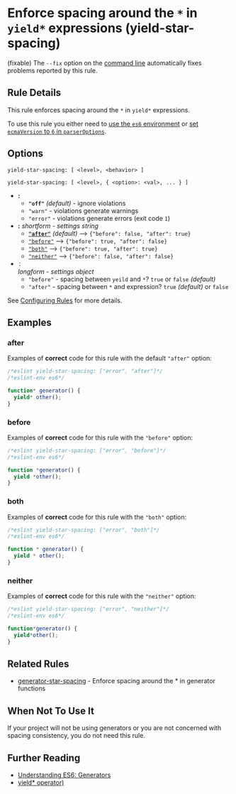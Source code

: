 # Enforce spacing around the `*` in `yield*` expressions (yield-star-spacing)

(fixable) The `--fix` option on the [command line](../user-guide/command-line-interface#fix) automatically fixes problems reported by this rule.

## Rule Details

This rule enforces spacing around the `*` in `yield*` expressions.

To use this rule you either need to [use the `es6` environment](../user-guide/configuring.md#specifying-environments) or
[set `ecmaVersion` to `6` in `parserOptions`](../user-guide/configuring.md#specifying-parser-options).

## Options

```
yield-star-spacing: [ <level>, <behavior> ]

yield-star-spacing: [ <level>, { <option>: <val>, ... } ]
```

* __<level>:__
    * **`"off"`** _(default)_ - ignore violations
    * `"warn"` - violations generate warnings
    * `"error"` - violations generate errors (exit code `1`)
* __<behavior>:__ _shortform - settings string_
    * [**`"after"`**](#after) _(default)_ ⟶ `{"before": false, "after": true}`
    * [`"before"`](#before) ⟶ `{"before": true, "after": false}`
    * [`"both"`](#both) ⟶ `{"before": true, "after": true}`
    * [`"neither"`](#neither) ⟶ `{"before": false, "after": false}`
* __<option>:__ _longform - settings object_
    * `"before"` - spacing between `yeild` and `*`? `true` or `false` _(default)_
    * `"after"` - spacing between `*` and expression? `true` _(default)_ or `false`

See [Configuring Rules](../user-guide/configuring#configuring-rules) for more details.

## Examples

### after

Examples of **correct** code for this rule with the default `"after"` option:

```js
/*eslint yield-star-spacing: ["error", "after"]*/
/*eslint-env es6*/

function* generator() {
  yield* other();
}
```

### before

Examples of **correct** code for this rule with the `"before"` option:

```js
/*eslint yield-star-spacing: ["error", "before"]*/
/*eslint-env es6*/

function *generator() {
  yield *other();
}
```

### both

Examples of **correct** code for this rule with the `"both"` option:

```js
/*eslint yield-star-spacing: ["error", "both"]*/
/*eslint-env es6*/

function * generator() {
  yield * other();
}
```

### neither

Examples of **correct** code for this rule with the `"neither"` option:

```js
/*eslint yield-star-spacing: ["error", "neither"]*/
/*eslint-env es6*/

function*generator() {
  yield*other();
}
```

## Related Rules

* [generator-star-spacing](generator-star-spacing) - Enforce spacing around the * in generator functions

## When Not To Use It

If your project will not be using generators or you are not concerned with spacing consistency, you do not need this rule.

## Further Reading

* [Understanding ES6: Generators](https://leanpub.com/understandinges6/read/#leanpub-auto-generators)
* [yield* operator)](https://developer.mozilla.org/en/docs/Web/JavaScript/Reference/Operators/yield*)
